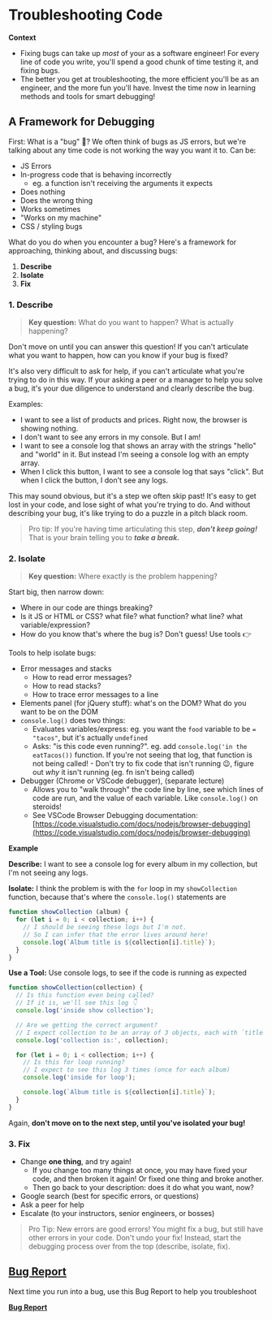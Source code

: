# Troubleshooting Code

**Context**

- Fixing bugs can take up _most_ of your as a software engineer! For every line of code you write, you'll spend a good chunk of time testing it, and fixing bugs.
- The better you get at troubleshooting, the more efficient you'll be as an engineer, and the more fun you'll have. Invest the time now in learning methods and tools for smart debugging!


## A Framework for Debugging

First: What is a "bug" 🐛? We often think of bugs as JS errors, but we're talking about any time code is not working the way you want it to. Can be:
- JS Errors
- In-progress code that is behaving incorrectly
  - eg. a function isn't receiving the arguments it expects
- Does nothing
- Does the wrong thing
- Works sometimes
- "Works on my machine"
- CSS / styling bugs

What do you do when you encounter a bug? Here's a framework for approaching, thinking about, and discussing bugs:

1. **Describe**
2. **Isolate**
3. **Fix**

### 1. Describe

> **Key question:** 
> What do you want to happen? What is actually happening?

Don't move on until you can answer this question! If you can't articulate what you want to happen, how can you know if your bug is fixed?

It's also very difficult to ask for help, if you can't articulate what you're trying to do in this way. If your asking a peer or a manager to help you solve a bug, it's your due diligence to understand and clearly describe the bug.

Examples:

- I want to see a list of products and prices. Right now, the browser is showing nothing. 
- I don't want to see any errors in my console. But I am!
- I want to see a console log that shows an array with the strings "hello" and "world" in it. But instead I'm seeing a console log with an empty array. 
- When I click this button, I want to see a console log that says "click". But when I click the button, I don't see any logs.

This may sound obvious, but it's a step we often skip past! It's easy to get lost in your code, and lose sight of what you're trying to do. And without describing your bug, it's like trying to do a puzzle in a pitch black room. 

> Pro tip: If you're having time articulating this step, ***don't keep going!*** That is your brain telling you to ***take a break.***


### 2. Isolate

> **Key question:** 
> Where exactly is the problem happening?

Start big, then narrow down:
- Where in our code are things breaking?
- Is it JS or HTML or CSS? what file? what function? what line? what variable/expression?
- How do you know that's where the bug is? Don't guess! Use tools 👉

Tools to help isolate bugs:
- Error messages and stacks
  - How to read error messages?
  - How to read stacks?
  - How to trace error messages to a line
- Elements panel (for jQuery stuff): what's on the DOM? What do you want to be on the DOM
- `console.log()` does two things:
  - Evaluates variables/express: eg. you want the `food` variable to be `= "tacos"`, but it's actually `undefined`
  - Asks: "is this code even running?". eg. add `console.log('in the eatTacos())` function. If you're not seeing that log, that function is not being called! - Don't try to fix code that isn't running 😉, figure out _why_ it isn't running (eg. fn isn't being called)
- Debugger (Chrome or VSCode debugger), (separate lecture)
  - Allows you to "walk through" the code line by line, see which lines of code are run, and the value of each variable. Like `console.log()` on steroids!
  - See VSCode Browser Debugging documentation: [https://code.visualstudio.com/docs/nodejs/browser-debugging](https://code.visualstudio.com/docs/nodejs/browser-debugging)


**Example**

**Describe:** I want to see a console log for every album in my collection, but I'm not seeing any logs.

**Isolate:** I think the problem is with the `for` loop in my `showCollection` function, because that's where the `console.log()` statements are

```js
function showCollection (album) {
  for (let i = 0; i < collection; i++) {
    // I should be seeing these logs but I'm not. 
    // So I can infer that the error lives around here!
    console.log(`Album title is ${collection[i].title}`);
  }
}
```

**Use a Tool:** Use console logs, to see if the code is running as expected

```js
function showCollection(collection) {
  // Is this function even being called?
  // If it is, we'll see this log 👇
  console.log('inside show collection');

  // Are we getting the correct argument?
  // I expect collection to be an array of 3 objects, each with `title` properties
  console.log('collection is:', collection); 

  for (let i = 0; i < collection; i++) {
    // Is this for loop running?
    // I expect to see this log 3 times (once for each album)
    console.log('inside for loop');

    console.log(`Album title is ${collection[i].title}`);
  }
}
```


Again, **don't move on to the next step, until you've isolated your bug!** 

### 3. Fix

- Change **one thing**, and try again!
  - If you change too many things at once, you may have fixed your code, and then broken it again! Or fixed one thing and broke another.
  - Then go back to your description: does it do what you want, now?
- Google search (best for specific errors, or questions)
- Ask a peer for help
- Escalate (to your instructors, senior engineers, or bosses)
  
> Pro Tip: New errors are good errors! You might fix a bug, but still have other errors in your code. Don't undo your fix! Instead, start the debugging process over from the top (describe, isolate, fix).

## [Bug Report](../supporting-documentation/bug-report.md)

Next time you run into a bug, use this Bug Report to help you troubleshoot

[**Bug Report**](../supporting-documentation/bug-report.md)
